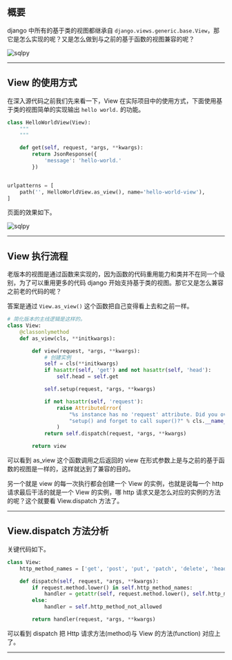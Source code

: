 ## 概要
django 中所有的基于类的视图都继承自 `django.views.generic.base.View`，那它是怎么实现的呢？又是怎么做到与之前的基于函数的视图兼容的呢？

![sqlpy](static/2020-27/sqlpy-django-view.jpg)



---

## View 的使用方式
在深入源代码之前我们先来看一下，View 在实际项目中的使用方式，下面使用基于类的视图简单的实现输出 `hello world.` 的功能。
```python
class HelloWorldView(View):
    """
    """

    def get(self, request, *args, **kwargs):
        return JsonResponse({
            'message': 'hello-world.'
        })


urlpatterns = [
    path('', HelloWorldView.as_view(), name='hello-world-view'),
]

```

页面的效果如下。

![sqlpy](static/2020-27/sqlpy-view.jpg)

---

## View 执行流程
老版本的视图是通过函数来实现的，因为函数的代码重用能力和类并不在同一个级别，为了可以重用更多的代码 django 开始支持基于类的视图。那它又是怎么兼容之前老的代码的呢？

答案是通过 `View.as_view()` 这个函数把自己变得看上去和之前一样。

```python
# 简化版本的主线逻辑是这样的。
class View:
    @classonlymethod
    def as_view(cls, **initkwargs):

        def view(request, *args, **kwargs):
            # 创建实例
            self = cls(**initkwargs)
            if hasattr(self, 'get') and not hasattr(self, 'head'):
                self.head = self.get

            self.setup(request, *args, **kwargs)

            if not hasattr(self, 'request'):
                raise AttributeError(
                    "%s instance has no 'request' attribute. Did you override "
                    "setup() and forget to call super()?" % cls.__name__
                )
            return self.dispatch(request, *args, **kwargs)

        return view
```
可以看到 as_view 这个函数调用之后返回的 view 在形式参数上是与之前的基于函数的视图是一样的，这样就达到了兼容的目的。

另一个就是 view 的每一次执行都会创建一个 View 的实例，也就是说每一个 http 请求最后干活的就是一个 View 的实例，哪 http 请求又是怎么对应的实例的方法的呢？这个就要看 
View.dispatch 方法了。

---


## View.dispatch 方法分析
关键代码如下。
```python
class View:
    http_method_names = ['get', 'post', 'put', 'patch', 'delete', 'head', 'options', 'trace']

    def dispatch(self, request, *args, **kwargs):
        if request.method.lower() in self.http_method_names:
            handler = getattr(self, request.method.lower(), self.http_method_not_allowed)
        else:
            handler = self.http_method_not_allowed

        return handler(request, *args, **kwargs)
```

可以看到 dispatch 把 Http 请求方法(method)与 View 的方法(function) 对应上了。

---